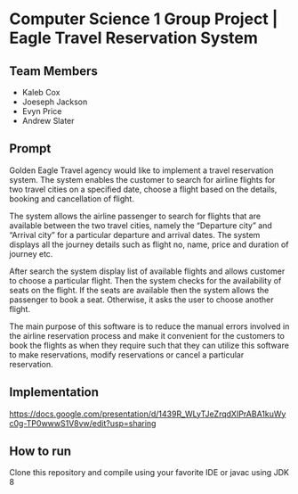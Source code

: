 # Computer Science 1 Group Project | Eagle Travel Reservation System

## Team Members
* Kaleb Cox
* Joeseph Jackson
* Evyn Price
* Andrew Slater

## Prompt
Golden Eagle Travel agency would like to implement a travel reservation system. The system enables the customer to search for airline flights for two travel cities on a specified date, choose a flight based on the details, booking and cancellation of flight.

The system allows the airline passenger to search for flights that are available between the two travel cities, namely the “Departure city” and “Arrival city” for a particular departure and arrival dates. The system displays all the journey details such as flight no, name, price and duration of journey etc.

After search the system display list of available flights and allows customer to choose a particular flight. Then the system checks for the availability of seats on the flight. If the seats are available then the system allows the passenger to book a seat. Otherwise, it asks the user to choose another flight.

The main purpose of this software is to reduce the manual errors involved in the airline reservation process and make it convenient for the customers to book the flights as when they require such that they can utilize this software to make reservations, modify reservations or cancel a particular reservation.

## Implementation
https://docs.google.com/presentation/d/1439R_WLyTJeZrqdXIPrABA1kuWyc0g-TP0wwwS1V8vw/edit?usp=sharing

## How to run
Clone this repository and compile using your favorite IDE or javac using JDK 8 
